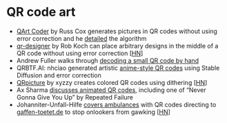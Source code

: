 # QR code art

- [QArt Coder](https://research.swtch.com/qr/draw/) by Russ Cox generates
  pictures in QR codes without using error correction and he [detailed](https://research.swtch.com/qart)
  the algorithm
- [qr-designer](https://github.com/kochrt/qr-designer) by Rob Koch can place
  arbitrary designs in the middle of a QR code without using error correction
  [[HN](https://news.ycombinator.com/item?id=36128082)]
- Andrew Fuller walks through [decoding a small QR code by hand](https://blog.qartis.com/decoding-small-qr-codes-by-hand/)
- QRBTF.AI: nhciao generated artistic [anime-style QR codes](https://arstechnica.com/information-technology/2023/06/redditor-creates-working-anime-qr-codes-using-stable-diffusion/)
  using Stable Diffusion and error correction
- [QRpicture](https://www.qrpicture.com/) by xyzzy creates colored QR codes
  using dithering
  [[HN](https://news.ycombinator.com/item?id=24158125)]
- Ax Sharma [discusses animated QR codes](https://www.bleepingcomputer.com/news/technology/animated-qr-codes-how-do-they-work-and-how-to-create-your-own/),
  including one of “Never Gonna Give You Up” by Repeated Failure
- Johanniter-Unfall-Hilfe [covers ambulances](https://www.youtube.com/watch?v=rBCupH0L7t4)
  with QR codes directing to [gaffen-toetet.de](https://gaffen-toetet.de/) to
  stop onlookers from gawking
  [[HN](https://news.ycombinator.com/item?id=27078552)]
